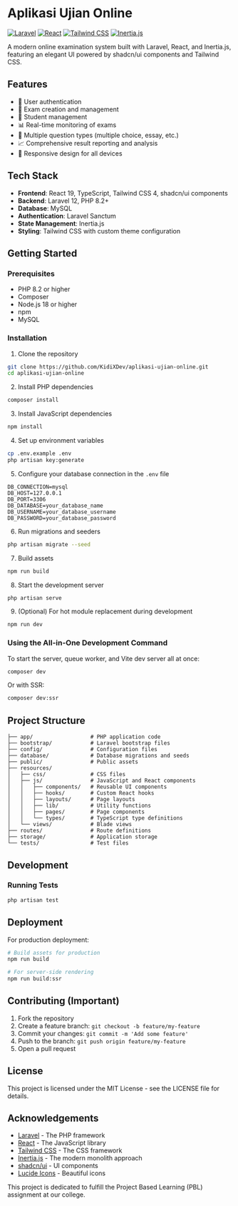 # Aplikasi Ujian Online

[![Laravel](https://img.shields.io/badge/Laravel-12.0-FF2D20?style=for-the-badge&logo=laravel&logoColor=white)](https://laravel.com)
[![React](https://img.shields.io/badge/React-19.0-61DAFB?style=for-the-badge&logo=react&logoColor=white)](https://reactjs.org)
[![Tailwind CSS](https://img.shields.io/badge/Tailwind_CSS-4.0-38B2AC?style=for-the-badge&logo=tailwind-css&logoColor=white)](https://tailwindcss.com)
[![Inertia.js](https://img.shields.io/badge/Inertia.js-2.0-9553E9?style=for-the-badge&logo=inertia&logoColor=white)](https://inertiajs.com)

A modern online examination system built with Laravel, React, and Inertia.js, featuring an elegant UI powered by shadcn/ui components and Tailwind CSS.

## Features

- 🔐 User authentication
- 📝 Exam creation and management
- 👥 Student management
- 📊 Real-time monitoring of exams
- 📝 Multiple question types (multiple choice, essay, etc.)
- 📈 Comprehensive result reporting and analysis
- 📱 Responsive design for all devices

## Tech Stack

- **Frontend**: React 19, TypeScript, Tailwind CSS 4, shadcn/ui components
- **Backend**: Laravel 12, PHP 8.2+
- **Database**: MySQL
- **Authentication**: Laravel Sanctum
- **State Management**: Inertia.js
- **Styling**: Tailwind CSS with custom theme configuration

## Getting Started

### Prerequisites

- PHP 8.2 or higher
- Composer
- Node.js 18 or higher
- npm
- MySQL

### Installation

1. Clone the repository

```bash
git clone https://github.com/KidiXDev/aplikasi-ujian-online.git
cd aplikasi-ujian-online
```

2. Install PHP dependencies

```bash
composer install
```

3. Install JavaScript dependencies

```bash
npm install
```

4. Set up environment variables

```bash
cp .env.example .env
php artisan key:generate
```

5. Configure your database connection in the `.env` file

```dotenv
DB_CONNECTION=mysql
DB_HOST=127.0.0.1
DB_PORT=3306
DB_DATABASE=your_database_name
DB_USERNAME=your_database_username
DB_PASSWORD=your_database_password
```

6. Run migrations and seeders

```bash
php artisan migrate --seed
```

7. Build assets

```bash
npm run build
```

8. Start the development server

```bash
php artisan serve
```

9. (Optional) For hot module replacement during development

```bash
npm run dev
```

### Using the All-in-One Development Command

To start the server, queue worker, and Vite dev server all at once:

```bash
composer dev
```

Or with SSR:

```bash
composer dev:ssr
```

## Project Structure

```plaintext
├── app/                  # PHP application code
├── bootstrap/            # Laravel bootstrap files
├── config/               # Configuration files
├── database/             # Database migrations and seeds
├── public/               # Public assets
├── resources/
│   ├── css/              # CSS files
│   ├── js/               # JavaScript and React components
│   │   ├── components/   # Reusable UI components
│   │   ├── hooks/        # Custom React hooks
│   │   ├── layouts/      # Page layouts
│   │   ├── lib/          # Utility functions
│   │   ├── pages/        # Page components
│   │   └── types/        # TypeScript type definitions
│   └── views/            # Blade views
├── routes/               # Route definitions
├── storage/              # Application storage
└── tests/                # Test files
```

## Development

### Running Tests

```bash
php artisan test
```

## Deployment

For production deployment:

```bash
# Build assets for production
npm run build

# For server-side rendering
npm run build:ssr
```

## Contributing (Important)

1. Fork the repository
2. Create a feature branch: `git checkout -b feature/my-feature`
3. Commit your changes: `git commit -m 'Add some feature'`
4. Push to the branch: `git push origin feature/my-feature`
5. Open a pull request

## License

This project is licensed under the MIT License - see the LICENSE file for details.

## Acknowledgements

- [Laravel](https://laravel.com) - The PHP framework
- [React](https://react.dev) - The JavaScript library
- [Tailwind CSS](https://tailwindcss.com) - The CSS framework
- [Inertia.js](https://inertiajs.com) - The modern monolith approach
- [shadcn/ui](https://ui.shadcn.com) - UI components
- [Lucide Icons](https://lucide.dev) - Beautiful icons

This project is dedicated to fulfill the Project Based Learning (PBL) assignment at our college.
